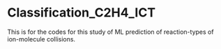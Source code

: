 # Classification_C2H4_ICT
This is for the codes for this study of ML prediction of reaction-types of ion-molecule collisions.
